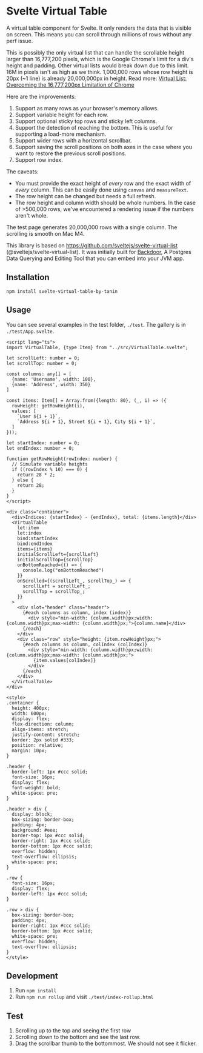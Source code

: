 Svelte Virtual Table
=======================

A virtual table component for Svelte. It only renders the data that is visible on screen. This means you can scroll
through millions of rows without any perf issue.

This is possibly the only virtual list that can handle the scrollable height larger than 16,777,200 pixels, which is
the Google Chrome's limit for a div's height and padding. Other virtual lists would break down due to this limit. 16M 
in pixels isn't as high as we think. 1,000,000 rows whose row height is 20px (~1 line) is already 20,000,000px in height. 
Read more: [Virtual List: Overcoming the 16,777,200px Limitation of Chrome](https://tanin.nanakorn.com/virtual-list-overcoming-the-16-777-200px-limitation-of-chrome/)

Here are the improvements:

1. Support as many rows as your browser's memory allows.
2. Support variable height for each row.
3. Support optional sticky top rows and sticky left columns.
4. Support the detection of reaching the bottom. This is useful for supporting a load-more mechanism.
5. Support wider rows with a horizontal scrollbar.
6. Support saving the scroll positions on both axes in the case where you want to restore the previous scroll positions.
7. Support row index.

The caveats:
* You must provide the exact height of *every* row and the exact width of *every* column. This can be easily done using `canvas` and `measureText`.
* The row height can be changed but needs a full refresh.
* The row height and column width should be whole numbers. In the case of >500,000 rows, we've encountered a rendering issue if the numbers aren't whole.

The test page generates 20,000,000 rows with a single column. The scrolling is smooth on Mac M4.

This library is based on https://github.com/sveltejs/svelte-virtual-list (@sveltejs/svelte-virtual-list). It was
initially built for [Backdoor](https://github.com/tanin47/backdoor), A Postgres Data Querying and Editing Tool that you can embed into your JVM app.

Installation
-------------

`npm install svelte-virtual-table-by-tanin`

Usage
------

You can see several examples in the test folder, `./test`. The gallery is in `./test/App.svelte`.

```sveltehtml
<script lang="ts">
import VirtualTable, {type Item} from "../src/VirtualTable.svelte";

let scrollLeft: number = 0;
let scrollTop: number = 0;

const columns: any[] = [
  {name: 'Username', width: 100},
  {name: 'Address', width: 350}
]

const items: Item[] = Array.from({length: 80}, (_, i) => ({
  rowHeight: getRowHeight(i),
  values: [
    `User ${i + 1}`,
    `Address ${i + 1}, Street ${i + 1}, City ${i + 1}`,
  ]
}));

let startIndex: number = 0;
let endIndex: number = 0;

function getRowHeight(rowIndex: number) {
  // Simulate variable heights
  if ((rowIndex % 10) === 0) {
    return 28 * 2;
  } else {
    return 28;
  }
}
</script>

<div class="container">
  <div>Indices: {startIndex} - {endIndex}, total: {items.length}</div>
  <VirtualTable
    let:item
    let:index
    bind:startIndex
    bind:endIndex
    items={items}
    initialScrollLeft={scrollLeft}
    initialScrollTop={scrollTop}
    onBottomReached={() => {
      console.log("onBottomReached")
    }}
    onScrolled={(scrollLeft_, scrollTop_) => {
      scrollLeft = scrollLeft_;
      scrollTop = scrollTop_;
    }}
  >
    <div slot="header" class="header">
      {#each columns as column, index (index)}
        <div style="min-width: {column.width}px;width: {column.width}px;max-width: {column.width}px;">{column.name}</div>
      {/each}
    </div>
    <div class="row" style="height: {item.rowHeight}px;">
      {#each columns as column, colIndex (colIndex)}
        <div style="min-width: {column.width}px;width: {column.width}px;max-width: {column.width}px;">
          {item.values[colIndex]}
        </div>
      {/each}
    </div>
  </VirtualTable>
</div>

<style>
.container {
  height: 400px;
  width: 600px;
  display: flex;
  flex-direction: column;
  align-items: stretch;
  justify-content: stretch;
  border: 2px solid #333;
  position: relative;
  margin: 10px;
}

.header {
  border-left: 1px #ccc solid;
  font-size: 16px;
  display: flex;
  font-weight: bold;
  white-space: pre;
}

.header > div {
  display: block;
  box-sizing: border-box;
  padding: 4px;
  background: #eee;
  border-top: 1px #ccc solid;
  border-right: 1px #ccc solid;
  border-bottom: 1px #ccc solid;
  overflow: hidden;
  text-overflow: ellipsis;
  white-space: pre;
}

.row {
  font-size: 16px;
  display: flex;
  border-left: 1px #ccc solid;
}

.row > div {
  box-sizing: border-box;
  padding: 4px;
  border-right: 1px #ccc solid;
  border-bottom: 1px #ccc solid;
  white-space: pre;
  overflow: hidden;
  text-overflow: ellipsis;
}
</style>
```

Development
------------

1. Run `npm install`
2. Run `npm run rollup` and visit `./test/index-rollup.html`

Test
-----

1. Scrolling up to the top and seeing the first row
2. Scrolling down to the bottom and see the last row.
3. Drag the scrollbar thumb to the bottommost. We should not see it flicker.
